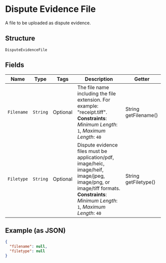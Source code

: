 
# Dispute Evidence File

A file to be uploaded as dispute evidence.

## Structure

`DisputeEvidenceFile`

## Fields

| Name | Type | Tags | Description | Getter |
|  --- | --- | --- | --- | --- |
| `Filename` | `String` | Optional | The file name including the file extension. For example: "receipt.tiff".<br>**Constraints**: *Minimum Length*: `1`, *Maximum Length*: `40` | String getFilename() |
| `Filetype` | `String` | Optional | Dispute evidence files must be application/pdf, image/heic, image/heif, image/jpeg, image/png, or image/tiff formats.<br>**Constraints**: *Minimum Length*: `1`, *Maximum Length*: `40` | String getFiletype() |

## Example (as JSON)

```json
{
  "filename": null,
  "filetype": null
}
```

